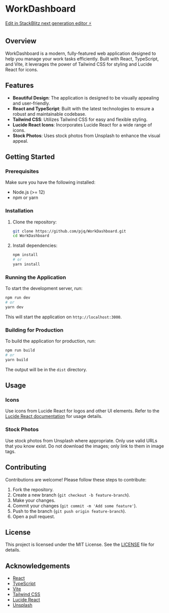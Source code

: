 # WorkDashboard

[Edit in StackBlitz next generation editor ⚡️](https://stackblitz.com/~/github.com/pjq/WorkDashboard)

## Overview
WorkDashboard is a modern, fully-featured web application designed to help you manage your work tasks efficiently. Built with React, TypeScript, and Vite, it leverages the power of Tailwind CSS for styling and Lucide React for icons.

## Features

- **Beautiful Design**: The application is designed to be visually appealing and user-friendly.
- **React and TypeScript**: Built with the latest technologies to ensure a robust and maintainable codebase.
- **Tailwind CSS**: Utilizes Tailwind CSS for easy and flexible styling.
- **Lucide React Icons**: Incorporates Lucide React for a wide range of icons.
- **Stock Photos**: Uses stock photos from Unsplash to enhance the visual appeal.

## Getting Started

### Prerequisites

Make sure you have the following installed:

- Node.js (>= 12)
- npm or yarn

### Installation

1. Clone the repository:
    ```bash
    git clone https://github.com/pjq/WorkDashboard.git
    cd WorkDashboard
    ```

2. Install dependencies:
    ```bash
    npm install
    # or
    yarn install
    ```

### Running the Application

To start the development server, run:
```bash
npm run dev
# or
yarn dev
```

This will start the application on `http://localhost:3000`.

### Building for Production

To build the application for production, run:
```bash
npm run build
# or
yarn build
```

The output will be in the `dist` directory.

## Usage

### Icons

Use icons from Lucide React for logos and other UI elements. Refer to the [Lucide React documentation](https://lucide.dev/docs/lucide-react) for usage details.

### Stock Photos

Use stock photos from Unsplash where appropriate. Only use valid URLs that you know exist. Do not download the images; only link to them in image tags.

## Contributing

Contributions are welcome! Please follow these steps to contribute:

1. Fork the repository.
2. Create a new branch (`git checkout -b feature-branch`).
3. Make your changes.
4. Commit your changes (`git commit -m 'Add some feature'`).
5. Push to the branch (`git push origin feature-branch`).
6. Open a pull request.

## License

This project is licensed under the MIT License. See the [LICENSE](LICENSE) file for details.

## Acknowledgements

- [React](https://reactjs.org/)
- [TypeScript](https://www.typescriptlang.org/)
- [Vite](https://vitejs.dev/)
- [Tailwind CSS](https://tailwindcss.com/)
- [Lucide React](https://lucide.dev/docs/lucide-react)
- [Unsplash](https://unsplash.com/)
